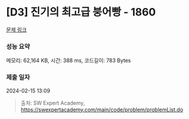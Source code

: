 # [D3] 진기의 최고급 붕어빵 - 1860 

[문제 링크](https://swexpertacademy.com/main/code/problem/problemDetail.do?contestProbId=AV5LsaaqDzYDFAXc) 

### 성능 요약

메모리: 62,164 KB, 시간: 388 ms, 코드길이: 783 Bytes

### 제출 일자

2024-02-15 13:09



> 출처: SW Expert Academy, https://swexpertacademy.com/main/code/problem/problemList.do